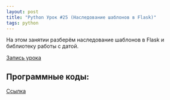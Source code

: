 ```yaml
---
layout: post
title: "Python Урок #25 (Наследование шаблонов в Flask)"
tags: python
---
```


На этом занятии разберём наследование шаблонов в Flask и библиотеку работы с датой.

[Запись урока](https://us02web.zoom.us/rec/share/ejk-HpVpC2IH5OXcARi0O3JTk_AozQamFih_FCZTSU6fnB02k4BDhxW6XiooWA.lMB3oK9YAm2UcBtU)

## Программные коды:
[Cсылка](https://replit.com/@JuniorCodeKryla/WebSite-2#main.py)